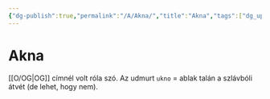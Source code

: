 ```yaml
---
{"dg-publish":true,"permalink":"/A/Akna/","title":"Akna","tags":["dg_uploaded"],"created":"2023-11-06T01:56","updated":"2023-11-08T03:29"}
---
```



# Akna

[[O/OG\|OG]] címnél volt róla szó. Az udmurt `ukno` = ablak talán a szlávbóli átvét (de lehet, hogy nem).  
